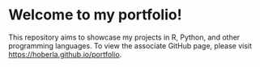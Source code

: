 # Welcome to my portfolio!
This repository aims to showcase my projects in R, Python, and other programming languages. To view the associate GitHub page, please visit https://hoberla.github.io/portfolio.
